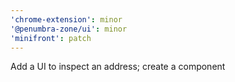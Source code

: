 ```yaml
---
'chrome-extension': minor
'@penumbra-zone/ui': minor
'minifront': patch
---
```


Add a UI to inspect an address; create a <Box /> component
